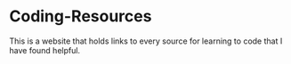 # Coding-Resources
This is a website that holds links to every source for learning to code that I have found helpful.
